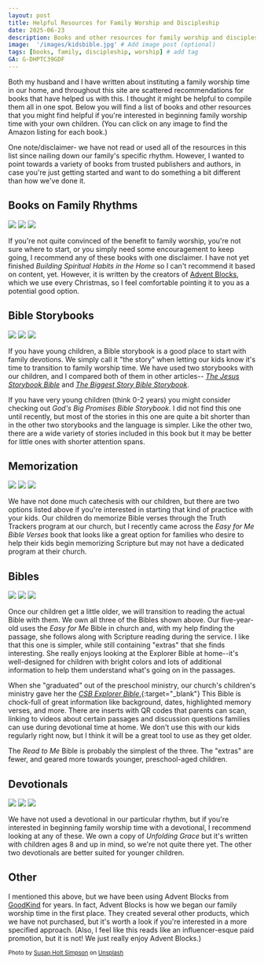 ```yaml
---
layout: post
title: Helpful Resources for Family Worship and Discipleship
date: 2025-06-23
description: Books and other resources for family worship and discipleship.  # Add post description (optional)
image:  '/images/kidsbible.jpg' # Add image post (optional)
tags: [books, family, discipleship, worship] # add tag
GA: G-DHPTC39GDF
---
```

Both my husband and I have written about instituting a family worship time in our home, and throughout this site are scattered recommendations for books that have helped us with this. I thought it might be helpful to compile them all in one spot. Below you will find a list of books and other resources that you might find helpful if you're interested in beginning family worship time with your own children. (You can click on any image to find the Amazon listing for each book.)

One note/disclaimer- we have not read or used all of the resources in this list since nailing down our family's specific rhythm. However, I wanted to point towards a variety of books from trusted publishers and authors, in case you're just getting started and want to do something a bit different than how we've done it. 

## Books on Family Rhythms

<div class="gallery-box">
  <div class="gallery">
    <a href="https://amzn.to/3G12so7" target="blank"><img src="/images/habitsofhousehold.jpg"></a>
    <a href="https://amzn.to/4ejquHJ" target="blank"><img src="/images/familyworship.jpg"></a>
    <a href="https://amzn.to/4ee5odw" target="blank"><img src="/images/spiritualhabits.jpg"></a>
  </div>
</div>

If you're not quite convinced of the benefit to family worship, you're not sure where to start, or you simply need some encouragement to keep going, I recommend any of these books with one disclaimer. I have not yet finished *Building Spiritual Habits in the Home* so I can't recommend it based on content, yet. However, it is written by the creators of [Advent Blocks](https://goodkind.shop/collections/christmas), which we use every Christmas, so I feel comfortable pointing it to you as a potential good option.

## Bible Storybooks

<div class="gallery-box">
  <div class="gallery">
    <a href="https://amzn.to/3GckOlW" target="blank"><img src="/images/jesusstorybookbible.jpg"></a>
    <a href="https://amzn.to/40cp1Nm" target="blank"><img src="/images/biggeststory.png"></a>
    <a href="https://amzn.to/4ldvJL4" target="blank"><img src="/images/bigpromises.jpg"></a>
  </div>
</div>

If you have young children, a Bible storybook is a good place to start with family devotions. We simply call it "the story" when letting our kids know it's time to transition to family worship time. We have used two storybooks with our children, and I compared both of them in other articles-- [*The Jesus Storybook Bible*](https://www.meredithcook.net/jesus-storybook-bible-review) and [*The Biggest Story Bible Storybook*](https://www.meredithcook.net/the-biggest-story-bible-storybook-review). 

If you have very young children (think 0-2 years) you might consider checking out *God's Big Promises Bible Storybook*. I did not find this one until recently, but most of the stories in this one are quite a bit shorter than in the other two storybooks and the language is simpler. Like the other two, there are a wide variety of stories included in this book but it may be better for little ones with shorter attention spans.

## Memorization

<div class="gallery-box">
  <div class="gallery">
    <a href="https://amzn.to/4lgRmdp" target="blank"><img src="/images/newcity.jpg"></a>
    <a href="https://amzn.to/46fqYfE" target="blank"><img src="/images/toddlertheology1.jpg"></a>
    <a href="https://amzn.to/44fZ1C2" target="blank"><img src="/images/easyformebibleverses.jpg"></a>
  </div>
</div>

We have not done much catechesis with our children, but there are two options listed above if you're interested in starting that kind of practice with your kids. Our children do memorize Bible verses through the Truth Trackers program at our church, but I recently came across the *Easy for Me Bible Verses* book that looks like a great option for families who desire to help their kids begin memorizing Scripture but may not have a dedicated program at their church.

## Bibles
<div class="gallery-box">
  <div class="gallery">
    <a href="https://amzn.to/44vlGvm" target="blank"><img src="/images/readtomebible.jpg"></a>
    <a href="https://amzn.to/4gfMyCM" target="blank"><img src="/images/easyforme.jpg"></a>
    <a href="https://amzn.to/4g5G0GU" target="blank"><img src="/images/explorer.jpg"></a>
  </div>
</div>

Once our children get a little older, we will transition to reading the actual Bible with them. We own all three of the Bibles shown above. Our five-year-old uses the *Easy for Me* Bible in church and, with my help finding the passage, she follows along with Scripture reading during the service. I like that this one is simpler, while still containing "extras" that she finds interesting. She really enjoys looking at the Explorer Bible at home--it's well-designed for children with bright colors and lots of additional information to help them understand what's going on in the passages.

When she "graduated" out of the preschool ministry, our church's children's ministry gave her the [*CSB Explorer Bible*.](https://amzn.to/4g5G0GU){:target="_blank"} This Bible is chock-full of great information like background, dates, highlighted memory verses, and more. There are inserts with QR codes that parents can scan, linking to videos about certain passages and discussion questions families can use during devotional time at home. We don't use this with our kids regularly right now, but I think it will be a great tool to use as they get older.

The *Read to Me* Bible is probably the simplest of the three. The "extras" are fewer, and geared more towards younger, preschool-aged children. 

## Devotionals
<div class="gallery-box">
  <div class="gallery">
    <a href="https://amzn.to/3FR4Y0b" target="blank"><img src="/images/biggeststoryfamilydevotional.jpg"></a>
    <a href="https://amzn.to/4eqFnrB" target="blank"><img src="/images/unfoldinggrace.png"></a>
    <a href="https://amzn.to/4l4klBB" target="blank"><img src="/images/biblestorydevotional.jpg"></a>
  </div>
</div>

We have not used a devotional in our particular rhythm, but if you're interested in beginning family worship time with a devotional, I recommend looking at any of these. We own a copy of *Unfolding Grace* but it's written with children ages 8 and up in mind, so we're not quite there yet. The other two devotionals are better suited for younger children.

## Other

I mentioned this above, but we have been using Advent Blocks from [GoodKind](https://goodkind.shop/) for years. In fact, Advent Blocks is how we began our family worship time in the first place. They created several other products, which we have not purchased, but it's worth a look if you're interested in a more specified approach. (Also, I feel like this reads like an influencer-esque paid promotion, but it is not! We just really enjoy Advent Blocks.)

<sub>Photo by <a href="https://unsplash.com/@shs521?utm_content=creditCopyText&utm_medium=referral&utm_source=unsplash">Susan Holt Simpson</a> on <a href="https://unsplash.com/photos/white-page-of-book-GaKYvRc35hs?utm_content=creditCopyText&utm_medium=referral&utm_source=unsplash">Unsplash</a></sub>
      